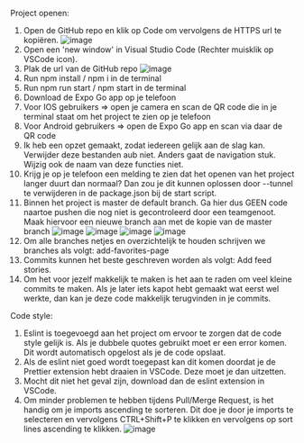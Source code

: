 Project openen:
1. Open de GitHub repo en klik op Code om vervolgens de HTTPS url te kopiëren. 
   ![image](https://github.com/Young-Innovative-Thinkers/NPOConnect/assets/75488878/6598ad30-ddd0-4936-92ec-5fe7211d71a5)
2. Open een 'new window' in Visual Studio Code (Rechter muisklik op VSCode icon). 
3. Plak de url van de GitHub repo
   ![image](https://github.com/Young-Innovative-Thinkers/NPOConnect/assets/75488878/58a021fe-0300-4fe9-bd51-e8ad01a09d77)
4. Run npm install / npm i in de terminal
5. Run npm run start / npm start in de terminal
6. Download de Expo Go app op je telefoon
7. Voor IOS gebruikers => open je camera en scan de QR code die in je terminal staat om het project te zien op je telefoon
8. Voor Android gebruikers => open de Expo Go app en scan via daar de QR code
9. Ik heb een opzet gemaakt, zodat iedereen gelijk aan de slag kan. Verwijder deze bestanden aub niet. Anders gaat de navigation stuk. Wijzig ook de naam van deze functies niet.
10. Krijg je op je telefoon een melding te zien dat het openen van het project langer duurt dan normaal? Dan zou je dit kunnen oplossen door --tunnel te verwijderen in de package.json bij de start script.
11. Binnen het project is master de default branch. Ga hier dus GEEN code naartoe pushen die nog niet is gecontroleerd door een teamgenoot. Maak hiervoor een nieuwe branch aan met de kopie van de master branch
    ![image](https://github.com/Young-Innovative-Thinkers/NPOConnect/assets/75488878/30c6b2e6-e30e-4b54-8b5f-160963c498e3)
    ![image](https://github.com/Young-Innovative-Thinkers/NPOConnect/assets/75488878/c73aa52b-c551-41ec-bef4-ccac6e3826f0)
    ![image](https://github.com/Young-Innovative-Thinkers/NPOConnect/assets/75488878/6e131902-d841-4137-aec1-d2450a84bfa1)
    ![image](https://github.com/Young-Innovative-Thinkers/NPOConnect/assets/75488878/e19b6e59-31ea-4330-ab11-3938a9f6fd6f)
12. Om alle branches netjes en overzichtelijk te houden schrijven we branches als volgt: add-favorites-page
13. Commits kunnen het beste geschreven worden als volgt: Add feed stories.
14. Om het voor jezelf makkelijk te maken is het aan te raden om veel kleine commits te maken. Als je later iets kapot hebt gemaakt wat eerst wel werkte, dan kan je deze code makkelijk terugvinden in je commits.



Code style:
1. Eslint is toegevoegd aan het project om ervoor te zorgen dat de code style gelijk is. Als je dubbele quotes gebruikt moet er een error komen. Dit wordt automatisch opgelost als je de code opslaat.
2. Als de eslint niet goed wordt toegepast kan dit komen doordat je de Prettier extension hebt draaien in VSCode. Deze moet je dan uitzetten.
3. Mocht dit niet het geval zijn, download dan de eslint extension in VSCode.
4. Om minder problemen te hebben tijdens Pull/Merge Request, is het handig om je imports ascending te sorteren. Dit doe je door je imports te selecteren en vervolgens CTRL+Shift+P te klikken en vervolgens op sort lines ascending te klikken.
![image](https://github.com/Young-Innovative-Thinkers/NPOConnect/assets/75488878/08098778-b20a-4f0f-91f4-2140dc5caad5)
